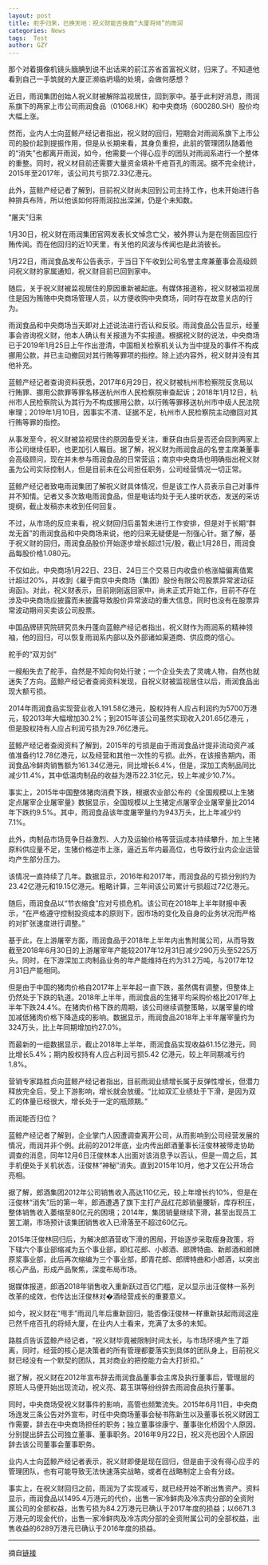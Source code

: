 ```yaml
---
layout: post
title: 舵手归来，已换天地：祝义财能否挽救“大厦将倾”的雨润
categories: News
tags:  Test
author: GZY
---
```


那个对着摄像机镜头腼腆到说不出话来的前江苏省首富祝义财，归来了。不知道他看到自己一手筑就的大厦正濒临坍塌的处境，会做何感想？

近日，雨润集团创始人祝义财被解除监视居住，回到家中。基于此利好消息，雨润系旗下的两家上市公司雨润食品（01068.HK）和中央商场（600280.SH）股价均大幅上涨。

然而，业内人士向蓝鲸产经记者指出，祝义财的回归，短期会对雨润系旗下上市公司的股价起到提振作用，但是从长期来看，其身负重担，此前的管理团队随着他的“消失”也都离开雨润，如今，他需要一个得心应手的团队对雨润系进行一个整体的重整。同时，祝义材目前还需要大量资金填补千疮百孔的雨润。据不完全统计，2015年至2017年，该公司共亏损72.33亿港元。

此外，蓝鲸产经记者了解到，目前祝义财尚未回到公司主持工作，也未开始进行各种排兵布阵，所以他该如何将雨润拉出深渊，仍是个未知数。

“屠夫”归来

1月30日，祝义财在雨润集团官网发表长文悼念亡父，被外界认为是在侧面回应行贿传闻。而在他回归的近10天里，有关他的风波与传闻也是此消彼长。

1月22日，雨润食品发布公告表示，于当日下午收到公司名誉主席兼董事会高级顾问祝义财的家属通知，祝义财目前已回到家中。

随后，关于祝义财被监视居住的原因重新被起底。有媒体报道称，祝义财被监视居住是因为贿赂中央商场管理人员，以方便收购中央商场，同时存在故意关店的行为。

雨润食品和中央商场当天即对上述说法进行否认和反驳。雨润食品公告显示，经董事会咨询祝义财，他本人确认有关报道为不实报道。根据祝义财的说法，中央商场已于2019年1月25日上午作出澄清，中国相关检察机关认为当中提及的事件不构成挪用公款，并已主动撤回对其行贿等罪项的指控。除上述内容外，祝义财并没有其他补充。

蓝鲸产经记者查询资料获悉，2017年6月29日，祝义财被杭州市检察院反贪局以行贿罪、挪用公款罪等罪名移送杭州市人民检察院审查起诉；2018年1月12日，杭州市人民检察院认为其行为不构成挪用公款，以行贿等罪移送杭州市中级人民法院审理；2019年1月10日，因事实不清、证据不足，杭州市人民检察院主动撤回对其行贿等罪的指控。

从事发至今，祝义财被监视居住的原因备受关注，重获自由后是否还会回到两家上市公司继续任职，也更加引人瞩目。据了解，祝义财为雨润食品的名誉主席兼董事会高级顾问，现在并未参与雨润食品的日常营运；南京中央商场也明确指出祝义财虽为公司实际控制人，但是目前未在公司担任职务，公司经营情况一切正常。

蓝鲸产经记者致电雨润集团了解祝义财具体情况，但是该工作人员表示自己对事件并不知情。记者又多次致电雨润食品，但是电话均处于无人接听状态，发送的采访提纲，截止发稿亦未收到任何回复。

不过，从市场的反应来看，祝义财回归后虽暂未进行工作安排，但是对于长期“群龙无首”的雨润食品和中央商场来说，他的归来无疑便是一剂强心针。据了解，基于祝义财的回归，雨润食品股价开始逐步增长超过1元/股，截止1月28日，雨润食品每股价格1.080元。

不仅如此，中央商场1月22日、23日、24日三个交易日内收盘价格涨幅偏离值累计超过20%，并收到《雇于南京中央商场（集团）股份有限公司股票异常波动征询函》。对此，祝义财表示，目前刚刚返回家中，尚未正式开始工作，目前不存在涉及中央商场应披露而未披露导致股价异常波动的重大信息，同时也没有在股票异常波动期间买卖该公司股票。

中国品牌研究院研究员朱丹蓬向蓝鲸产经记者指出，祝义财作为雨润系的精神领袖，他的回归，可以恢复雨润系内部以及外部诸如渠道商、供应商的信心。

舵手的“双刃剑”

一艘船失去了舵手，自然是不知向何处行驶；一个企业失去了灵魂人物，自然也就迷失了方向。蓝鲸产经记者查阅资料发现，自祝义财被监视居住以后，雨润食品出现大额亏损。

2014年雨润食品实现营业收入191.58亿港元，股权持有人应占利润约为5700万港元，较2013年大幅增加30.2%；到2015年该公司虽然实现收入201.65亿港元 ，但是股权持有人应占利润亏损为29.76亿港元。

蓝鲸产经记者查阅资料了解到，2015年的亏损是由于雨润食品计提非流动资产减值准备约12.78亿港元，以及经营和其他一次性的亏损。此外，在该报告期内，雨润食品冷鲜肉销售额为161.34亿港元，同比增长6.4%，但是，深加工肉制品同比减少11.4%，其中低温肉制品的收益为港币22.31亿元，较上年减少10.7%。

事实上，2015年中国整体猪肉消费下跌，根据农业部公布的《全国规模以上生猪定点屠宰企业屠宰量》数据显示，全国规模以上生猪定点屠宰企业屠宰量比2014年下跌约9.5%。其中，雨润食品该年度屠宰量约为943万头，比上年减少约7.1%。

此外，肉制品市场竞争日益激烈、人力及运输价格等营运成本持续攀升，加上生猪原料供应量不足，生猪价格逆市上涨，逼近五年内最高位，也导致行业内企业运营均产生部分压力。

该情况一直持续了几年。数据显示，2016年和2017年，雨润食品的亏损分别约为23.42亿港元和19.15亿港元。粗略计算，三年间该公司累计亏损超过72亿港元。

随后，雨润食品以“节衣缩食”应对亏损危机。该公司在2018年上半年财报中表示，“在严格遵守控制投资成本的原则下，因市场的变化及自身的业务状况而严格的对扩张速度进行调整。”

基于此，在上游屠宰方面，雨润食品于2018年上半年内出售附属公司，从而导致截至2018年6月30日的上游屠宰年产能较2017年12月31日减少290万头至5225万头。同时，在下游深加工肉制品业务的年产能维持在约为31.2万吨，与2017年12月31日产能相同。

但是由于中国的猪肉价格自2017年上半年起一直下跌，虽然偶有调整，但整体上仍然处于下跌的轨道。2018年上半年，雨润食品的生猪平均采购价格比2017年上半年下跌24.4%。在猪肉价格下跌的周期，该公司继续调整策略，以屠宰量的增加减低猪肉价格下降造成的影响。数据显示，雨润食品2018年上半年屠宰量约为324万头，比上年同期增加约27.0%。

而最新的一组数据显示，截止2018年上半年，雨润食品实现收益61.15亿港元，同比增长5.4%；期内股权持有人应占利润亏损5.42 亿港元，较上年同期减亏约 1.8%。

营销专家路胜贞向蓝鲸产经记者指出，目前雨润业绩增长属于反弹性增长，但潜力释放完全后，受上下游影响，增长就会放缓。“比如双汇业绩处于下滑，是因为双汇的体量已经很大，增长处于一定的瓶颈期。”

雨润能否归位？

蓝鲸产经记者了解到，企业掌门人因遭调查离开公司，从而影响到公司经营发展的情况，雨润并非个例。此前的2012年底，业内传出郎酒董事长汪俊林被带走协助调查的消息，同年12月6日汪俊林本人出面对该消息予以否认，但是一周之后，其手机便处于关机状态，汪俊林“神秘”消失。直到2015年10月，他才又在公开场合亮相。

据了解，郎酒集团2012年公司销售收入高达110亿元，较上年增长约10%，但是在汪俊林“消失”后的第一年，郎酒遭遇了旗下主打产品红花郎销量腰斩，库存积压，整体销售收入萎缩至80亿元的困境；2014年，集团销量继续下滑，甚至出现员工罢工潮，市场预计该集团销售收入已滑落至不超过60亿元。

2015年汪俊林回归后，为解决郎酒营收下滑的困局，开始逐步采取瘦身政策，将下辖六个事业部缩减为五个事业部，即红花郎、小郎酒、郎牌特曲、新郎酒和郎牌原浆事业部，此后再次缩编为三个事业部，即青花郎、郎牌特曲和小郎酒，以突出核心产品，形成产品聚焦，深度布局市场。

据媒体报道，郎酒2018年销售收入重新跃过百亿门槛，足以显示出汪俊林一系列改革的成效，也传达出汪俊林对�酒经营成长的重要意义。

如今，祝义财在“甩手”雨润几年后重新回归，能否像汪俊林一样重新扶起雨润这座已然千疮百孔的将倾大厦，在业内人士看来，充满了太多的未知。

路胜贞告诉蓝鲸产经记者，“祝义财毕竟被限制时间太长，与市场环境产生了距离，同时，经营的核心是决策者的所有管理都要落实到具体的团队身上，目前祝义财已经没有一个默契的团队，其对商业的把控能力会大打折扣。”

据了解，祝义财在2012年宣布辞去雨润食品董事会主席及执行董事后，管理层的原班人马便开始出现流动，祝义亮、葛玉琪等纷纷辞去雨润食品执行董事。

同时，中央商场受祝义财事件的影响，高管也频繁流失。2015年6月11日，中央商场连发三条公告对外宣布，时任中央商场董事会秘书陈新生以及董事长祝义财因工作需要，辞去在中央商场担任的职务；独立董事徐康宁、董事张化桥因个人原因，分别提出辞去公司独立董事、董事职务。2016年9月22日，祝义亮也因个人原因辞去该公司董事会董事职务。

业内人士向蓝鲸产经记者表示，祝义财即便是现在回归，但是由于没有得心应手的管理团队，也有可能导致无法快速落实战略，或者在战略制定上会有分歧。

事实上，在祝义财回归之前，雨润为了实现减亏，就已经开始不断出售资产。资料显示，雨润食品以1495.4万港元的代价，出售一家冷鲜肉及冷冻肉分部的全资附属公司的全部权益，出售亏损为84.2万港元已确认于2017年度的损益；以6671.3万港元的现金代价，出售一家冷鲜肉及冷冻肉分部的全资附属公司的全部权益，出售收益的6289万港元已确认于2016年度的损益。

*****

摘自[链接](http://new.qq.com/omn/20190131/20190131A05H9M.html)